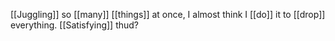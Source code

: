 [[Juggling]] so [[many]] [[things]] at once, I almost think I [[do]] it to [[drop]] everything. [[Satisfying]] thud?